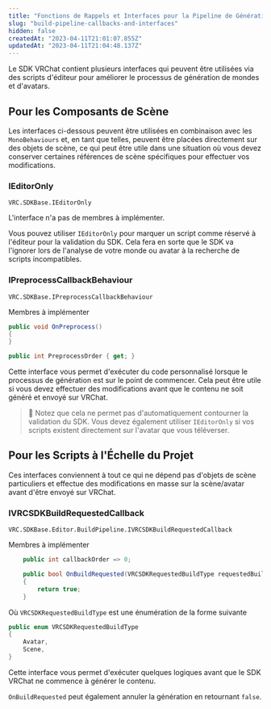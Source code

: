 ```yaml
---
title: "Fonctions de Rappels et Interfaces pour la Pipeline de Génération"
slug: "build-pipeline-callbacks-and-interfaces"
hidden: false
createdAt: "2023-04-11T21:01:07.855Z"
updatedAt: "2023-04-11T21:04:48.137Z"
---
```

Le SDK VRChat contient plusieurs interfaces qui peuvent être utilisées via des scripts d'éditeur pour améliorer le processus de génération de mondes et d'avatars.

## Pour les Composants de Scène

Les interfaces ci-dessous peuvent être utilisées en combinaison avec les `MonoBehaviours` et, en tant que telles, peuvent être placées directement sur des objets de scène, ce qui peut être utile dans une situation où vous devez conserver certaines références de scène spécifiques pour effectuer vos modifications.

### IEditorOnly

`VRC.SDKBase.IEditorOnly`

L'interface n'a pas de membres à implémenter.

Vous pouvez utiliser `IEditorOnly` pour marquer un script comme réservé à l'éditeur pour la validation du SDK. Cela fera en sorte que le SDK va l'ignorer lors de l'analyse de votre monde ou avatar à la recherche de scripts incompatibles.

### IPreprocessCallbackBehaviour

`VRC.SDKBase.IPreprocessCallbackBehaviour`

Membres à implémenter

```csharp
public void OnPreprocess()
{
}

public int PreprocessOrder { get; }
```

Cette interface vous permet d'exécuter du code personnalisé lorsque le processus de génération est sur le point de commencer. Cela peut être utile si vous devez effectuer des modifications avant que le contenu ne soit généré et envoyé sur VRChat.

> 🚧 Notez que cela ne permet pas d'automatiquement contourner la validation du SDK. Vous devez également utiliser `IEditorOnly` si vos scripts existent directement sur l'avatar que vous téléverser.

## Pour les Scripts à l'Échelle du Projet

Ces interfaces conviennent à tout ce qui ne dépend pas d'objets de scène particuliers et effectue des modifications en masse sur la scène/avatar avant d'être envoyé sur VRChat.

### IVRCSDKBuildRequestedCallback

`VRC.SDKBase.Editor.BuildPipeline.IVRCSDKBuildRequestedCallback`

Membres à implémenter

```csharp
    public int callbackOrder => 0;

    public bool OnBuildRequested(VRCSDKRequestedBuildType requestedBuildType)
    {
        return true;
    }
```



Où `VRCSDKRequestedBuildType` est une énumération de la forme suivante

```csharp
public enum VRCSDKRequestedBuildType
{
    Avatar,
    Scene,
}
```



Cette interface vous permet d'exécuter quelques logiques avant que le SDK VRChat ne commence à générer le contenu.

`OnBuildRequested` peut également annuler la génération en retournant `false`.